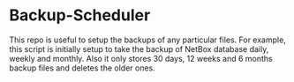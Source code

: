 # Backup-Scheduler
This repo is useful to setup the backups of any particular files. For example, this script is initially setup to take the backup of NetBox database daily, weekly and monthly. Also it only stores 30 days, 12 weeks and 6 months backup files and deletes the older ones.

